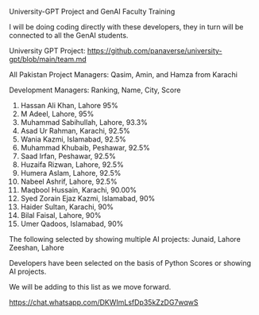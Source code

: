 

University-GPT Project and GenAI Faculty Training

I will be doing coding directly with these developers, they in turn will be connected to all the GenAI students.

University GPT Project:
https://github.com/panaverse/university-gpt/blob/main/team.md

All Pakistan Project Managers:
Qasim, Amin, and Hamza from Karachi

Development Managers:
Ranking, Name, City, Score
1. Hassan Ali Khan, Lahore 95%
1. M Adeel, Lahore, 95%
3. Muhammad Sabihullah, Lahore, 93.3%
4. Asad Ur Rahman, Karachi, 92.5%
4. Wania Kazmi, Islamabad, 92.5%
4. Muhammad Khubaib, Peshawar, 92.5%
4. Saad Irfan, Peshawar, 92.5%
4. Huzaifa Rizwan, Lahore, 92.5%
4. Humera Aslam, Lahore, 92.5%
4. Nabeel Ashrif, Lahore, 92.5%
5. Maqbool Hussain, Karachi, 90.00%
5. Syed Zorain Ejaz Kazmi, Islamabad, 90%
5. Haider Sultan, Karachi, 90%
5. Bilal Faisal, Lahore, 90%
5. Umer Qadoos, Islamabad, 90%


The following selected by showing multiple AI projects:
Junaid, Lahore
Zeeshan, Lahore

Developers have been selected on the basis of Python Scores or showing AI projects.

We will be adding to this list as we move forward.


https://chat.whatsapp.com/DKWImLsfDp35kZzDG7wqwS